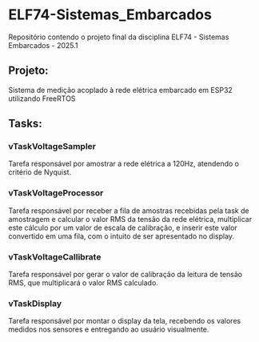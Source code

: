 # ELF74-Sistemas_Embarcados
Repositório contendo o projeto final da disciplina ELF74 - Sistemas Embarcados - 2025.1

## Projeto: 
Sistema de medição acoplado à rede elétrica embarcado em ESP32 utilizando FreeRTOS

## Tasks:

### vTaskVoltageSampler 
Tarefa responsável por amostrar a rede elétrica a 120Hz, atendendo o critério de Nyquist.

### vTaskVoltageProcessor
Tarefa responsável por receber a fila de amostras recebidas pela task de amostragem e calcular o valor RMS da tensão da rede elétrica, multiplicar este cálculo por um valor de escala de calibração, e inserir este valor convertido em uma fila, com o intuito de ser apresentado no display.

### vTaskVoltageCallibrate
Tarefa responsável por gerar o valor de calibração da leitura de tensão RMS, que multiplicará o valor RMS calculado.

### vTaskDisplay
Tarefa responsável por montar o display da tela, recebendo os valores medidos nos sensores e entregando ao usuário visualmente.
